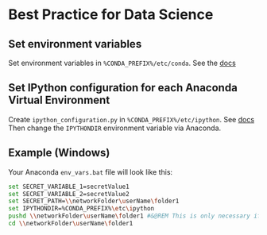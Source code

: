 # Best Practice for Data Science

## Set environment variables
Set environment variables in `%CONDA_PREFIX%/etc/conda`. See the [docs](https://docs.conda.io/projects/conda/en/latest/user-guide/tasks/manage-environments.html)

## Set IPython configuration for each Anaconda Virtual Environment
Create `ipython_configuration.py` in `%CONDA_PREFIX%/etc/ipython`. See [docs](https://ipython.readthedocs.io/en/stable/config/intro.html#systemwide-configuration)
Then change the `IPYTHONDIR` environment variable via Anaconda.

## Example (Windows)

Your Anaconda `env_vars.bat` file will look like this:

```bash
set SECRET_VARIABLE_1=secretValue1
set SECRET_VARIABLE_2=secretValue2
set SECRET_PATH=\\networkFolder\userName\folder1
set IPYTHONDIR=%CONDA_PREFIX%\etc\ipython
pushd \\networkFolder\userName\folder1 #&@REM This is only necessary if your projectDirectory is a networkFolder
cd \\networkFolder\userName\folder1
```